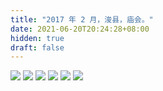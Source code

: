 ```yaml
---
title: "2017 年 2 月，浚县，庙会。"
date: 2021-06-20T20:24:28+08:00
hidden: true
draft: false
---
```


![](https://path-album-1306358676.cos.ap-beijing.myqcloud.com/201702_sunxian/01.JPG)
![](https://path-album-1306358676.cos.ap-beijing.myqcloud.com/201702_sunxian/02.JPG)
![](https://path-album-1306358676.cos.ap-beijing.myqcloud.com/201702_sunxian/03.JPG)
![](https://path-album-1306358676.cos.ap-beijing.myqcloud.com/201702_sunxian/04.JPG)
![](https://path-album-1306358676.cos.ap-beijing.myqcloud.com/201702_sunxian/05.JPG)
![](https://path-album-1306358676.cos.ap-beijing.myqcloud.com/201702_sunxian/06.JPG)
